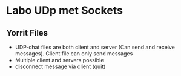 # Labo UDp met Sockets


## Yorrit Files
- UDP-chat files are both client and server (Can send and receive messages). Client file can only send messages
- Multiple client and servers possible
- disconnect message via client (quit)

